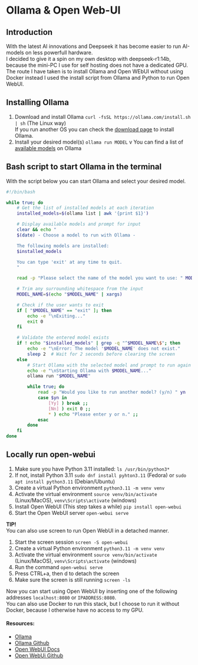 # Ollama & Open Web-UI

## Introduction
With the latest AI innovations and Deepseek it has become easier to run AI-models on less powerfull hardware.  
I decided to give it a spin on my own desktop with deepseek-r1:14b, because the mini-PC I use for self hosting does not have a dedicated GPU.  
The route I have taken is to install Ollama and Open WEbUI without using Docker instead I used the install script from Ollama and Python to run Open WebUI.  
  
## Installing Ollama
1. Download and install Ollama `curl -fsSL https://ollama.com/install.sh | sh` (The Linux way)  
If you run another OS you can check the [download page](https://ollama.com/download) to install Ollama.
2. Install your desired model(s) `ollama run MODEL`  v
You can find a list of [available models](https://ollama.com/search) on Ollama
  
## Bash script to start Ollama in the terminal
With the script below you can start Ollama and select your desired model.  
  
```bash
#!/bin/bash

while true; do
    # Get the list of installed models at each iteration
    installed_models=$(ollama list | awk '{print $1}')

    # Display available models and prompt for input
    clear && echo "
    $(date) - Choose a model to run with Ollama -

    The following models are installed:
    $installed_models

    You can type 'exit' at any time to quit.
    "

    read -p "Please select the name of the model you want to use: " MODEL_NAME

    # Trim any surrounding whitespace from the input
    MODEL_NAME=$(echo "$MODEL_NAME" | xargs)

    # Check if the user wants to exit
    if [ "$MODEL_NAME" == "exit" ]; then
        echo -e "\nExiting..."
        exit 0
    fi

    # Validate the entered model exists
    if ! echo "$installed_models" | grep -q "^$MODEL_NAME\$"; then
        echo -e "\nError: The model '$MODEL_NAME' does not exist."
        sleep 2  # Wait for 2 seconds before clearing the screen
    else
        # Start Ollama with the selected model and prompt to run again or exit
        echo -e "\nStarting Ollama with $MODEL_NAME..."
        ollama run "$MODEL_NAME"

        while true; do
            read -p "Would you like to run another model? (y/n) " yn
            case $yn in
                [Yy] ) break ;;
                [Nn] ) exit 0 ;;
                * ) echo "Please enter y or n." ;;
            esac
        done
    fi
done
```
  
## Locally run open-webui
1. Make sure you have Python 3.11 installed: `ls /usr/bin/python3*`
2. If not, install Python 3.11 `sudo dnf install pyhton3.11` (Fedora) or `sudo apt install python3.11` (Debian/Ubuntu)
3. Create a virtual Python environment `python3.11 -m venv venv`
4. Activate the virtual environment `source venv/bin/activate` (Linux/MacOS), `venv\Scripts\activate` (windows)
5. Install Open WebUI (This step takes a while) `pip install open-webui`
6. Start the Open WebUI server `open-webui serve`
  
**TIP!**  
You can also use screen to run Open WebUI in a detached manner.  
  
1. Start the screen session `screen -S open-webui`
2. Create a virtual Python environment `python3.11 -m venv venv`
3. Activate the virtual environment `source venv/bin/activate` (Linux/MacOS), `venv\Scripts\activate` (windows)
4. Run the command `open-webui serve`
5. Press CTRL+a, then d to detach the screen
6. Make sure the screen is still running `screen -ls`
  
Now you can start using Open WebUI by inserting one of the following addresses `localhost:8080` or `IPADDRESS:8080`.  
You can also use Docker to run this stack, but I choose to run it without Docker, because I otherwise have no access to my GPU.  
  
#### Resources:
- [Ollama](https://ollama.com/)
- [Ollama Github](https://github.com/ollama/ollama)
- [Open WebUI Docs](https://docs.openwebui.com/)
- [Open WebUi Github](https://github.com/open-webui/open-webui)